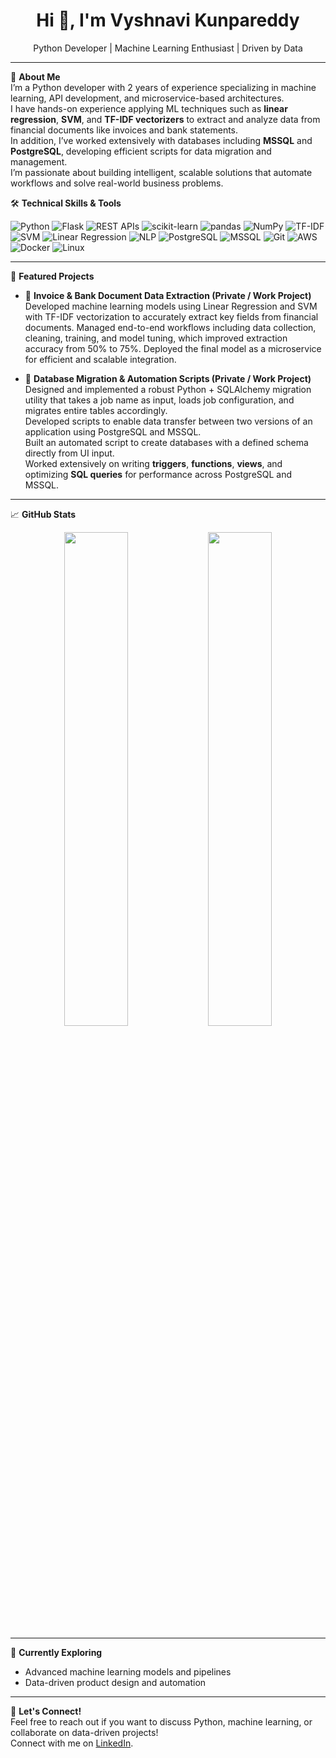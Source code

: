 <!--
**vyshnavi-kunapareddy-026/vyshnavi-kunapareddy-026** is a ✨ _special_ ✨ repository because its `README.md` (this file) appears on your GitHub profile.

Here are some ideas to get you started:

- 🔭 I’m currently working on ...
- 🌱 I’m currently learning ...
- 👯 I’m looking to collaborate on ...
- 🤔 I’m looking for help with ...
- 💬 Ask me about ...
- 📫 How to reach me: ...
- 😄 Pronouns: ...
- ⚡ Fun fact: ...
-->

<h1 align="center">Hi 👋, I'm Vyshnavi Kunpareddy</h1>
<p align="center">
  Python Developer | Machine Learning Enthusiast | Driven by Data
</p>

---

🎯 **About Me**  
I’m a Python developer with 2 years of experience specializing in machine learning, API development, and microservice-based architectures.  
I have hands-on experience applying ML techniques such as **linear regression**, **SVM**, and **TF-IDF vectorizers** to extract and analyze data from financial documents like invoices and bank statements.  
In addition, I’ve worked extensively with databases including **MSSQL** and **PostgreSQL**, developing efficient scripts for data migration and management.  
I’m passionate about building intelligent, scalable solutions that automate workflows and solve real-world business problems.


🛠 **Technical Skills & Tools**

![Python](https://img.shields.io/badge/-Python-black?style=flat-square&logo=Python)
![Flask](https://img.shields.io/badge/-Flask-black?style=flat-square&logo=flask)
![REST APIs](https://img.shields.io/badge/-REST%20APIs-black?style=flat-square)
![scikit-learn](https://img.shields.io/badge/-scikit--learn-black?style=flat-square&logo=scikit-learn)
![pandas](https://img.shields.io/badge/-Pandas-black?style=flat-square&logo=Pandas)
![NumPy](https://img.shields.io/badge/-NumPy-black?style=flat-square&logo=numpy)
![TF-IDF](https://img.shields.io/badge/-TF--IDF-black?style=flat-square)
![SVM](https://img.shields.io/badge/-SVM-black?style=flat-square)
![Linear Regression](https://img.shields.io/badge/-Linear%20Regression-black?style=flat-square)
![NLP](https://img.shields.io/badge/-NLP-black?style=flat-square)
![PostgreSQL](https://img.shields.io/badge/-PostgreSQL-black?style=flat-square&logo=postgresql)
![MSSQL](https://img.shields.io/badge/-MSSQL-black?style=flat-square&logo=microsoftsqlserver)
![Git](https://img.shields.io/badge/-Git-black?style=flat-square&logo=git)
![AWS](https://img.shields.io/badge/-AWS-black?style=flat-square&logo=amazonaws)
![Docker](https://img.shields.io/badge/-Docker-black?style=flat-square&logo=docker)
![Linux](https://img.shields.io/badge/-Linux%20Commands-black?style=flat-square&logo=linux)


---

📌 **Featured Projects**

- 🧾 **Invoice & Bank Document Data Extraction (Private / Work Project)**  
Developed machine learning models using Linear Regression and SVM with TF-IDF vectorization to accurately extract key fields from financial documents. Managed end-to-end workflows including data collection, cleaning, training, and model tuning, which improved extraction accuracy from 50% to 75%. Deployed the final model as a microservice for efficient and scalable integration.

- 🔄 **Database Migration & Automation Scripts (Private / Work Project)**  
  Designed and implemented a robust Python + SQLAlchemy migration utility that takes a job name as input, loads job configuration, and migrates entire tables accordingly.  
  Developed scripts to enable data transfer between two versions of an application using PostgreSQL and MSSQL.  
  Built an automated script to create databases with a defined schema directly from UI input.  
  Worked extensively on writing **triggers**, **functions**, **views**, and optimizing **SQL queries** for performance across PostgreSQL and MSSQL.


---

📈 **GitHub Stats**

<p align="center">
  <img src="https://github-readme-stats.vercel.app/api?username=vyshnavi-kunpareddy-026&show_icons=true&theme=default" width="45%" />
  <img src="https://github-readme-stats.vercel.app/api/top-langs/?username=vyshnavi-kunpareddy-026&layout=compact" width="45%" />
</p>

---

🌱 **Currently Exploring**
- Advanced machine learning models and pipelines   
- Data-driven product design and automation
  
---

🤝 **Let's Connect!**  
Feel free to reach out if you want to discuss Python, machine learning, or collaborate on data-driven projects!  
Connect with me on [LinkedIn](https://www.linkedin.com/in/vyshnavi-kunapareddy-351157185/).

